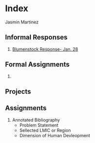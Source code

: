 # Index 

Jasmin Martinez 

## Informal Responses

1. [Blumenstock Response- Jan. 28](https://jrmartinez01.github.io/workshop3/)

## Formal Assignments 

1. 

## Projects 

## Assignments

 1. Annotated Bibliography 
    - Problem Statement 
    - Sellected LMIC or Region 
    - Dimension of Human Devleopment 
